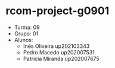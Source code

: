 # rcom-project-g0901

* Turma: 09
* Grupo: 01
* Alunos:
    - Inês Oliveira up202103343
    - Pedro Macedo up202007531
    - Patricia Miranda up202007675
